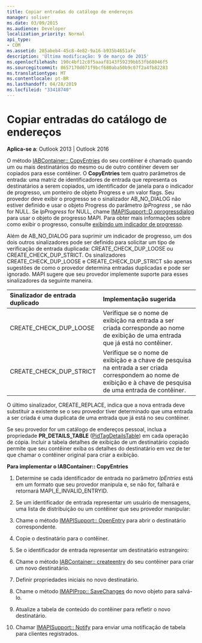 ```yaml
---
title: Copiar entradas do catálogo de endereços
manager: soliver
ms.date: 03/09/2015
ms.audience: Developer
localization_priority: Normal
api_type:
- COM
ms.assetid: 285abeb4-45c8-4e82-9a16-b935b4651afe
description: 'Última modificação: 9 de março de 2015'
ms.openlocfilehash: 190c4bf12c8f5aaaf8143f59239bb53fb68046f5
ms.sourcegitcommit: 8657170d071f9bcf680aba50b9c07f2a4fb82283
ms.translationtype: MT
ms.contentlocale: pt-BR
ms.lasthandoff: 04/28/2019
ms.locfileid: "33418740"
---
```

# <a name="copying-address-book-entries"></a>Copiar entradas do catálogo de endereços

  
  
**Aplica-se a**: Outlook 2013 | Outlook 2016 
  
O método [IABContainer:: CopyEntries](iabcontainer-copyentries.md) do seu contêiner é chamado quando um ou mais destinatários do mesmo ou de outro contêiner devem ser copiados para esse contêiner. O **CopyEntries** tem quatro parâmetros de entrada: uma matriz de identificadores de entrada que representa os destinatários a serem copiados, um identificador de janela para o indicador de progresso, um ponteiro de objeto Progress e um valor flags. Seu provedor deve exibir o progresso se o sinalizador AB_NO_DIALOG não estiver definido e usar o objeto Progress do parâmetro _lpProgress_ , se não for NULL. Se _lpProgress_ for NULL, chame [IMAPISupport::D oprogressdialog](imapisupport-doprogressdialog.md) para usar o objeto de progresso MAPI. Para obter mais informações sobre como exibir o progresso, consulte [exibindo um indicador de progresso](mapi-progress-indicators.md).
  
Além de AB_NO_DIALOG para suprimir um indicador de progresso, um dos dois outros sinalizadores pode ser definido para solicitar um tipo de verificação de entrada duplicada: CREATE_CHECK_DUP_LOOSE ou CREATE_CHECK_DUP_STRICT. Os sinalizadores CREATE_CHECK_DUP_LOOSE e CREATE_CHECK_DUP_STRICT são apenas sugestões de como o provedor determina entradas duplicadas e pode ser ignorado. MAPI sugere que seu provedor implemente suporte para esses sinalizadores da seguinte maneira.
  
|**Sinalizador de entrada duplicado**|**Implementação sugerida**|
|:-----|:-----|
|CREATE_CHECK_DUP_LOOSE  <br/> |Verifique se o nome de exibição na entrada a ser criada corresponde ao nome de exibição de uma entrada que já está no contêiner.  <br/> |
|CREATE_CHECK_DUP_STRICT  <br/> |Verifique se o nome de exibição e a chave de pesquisa na entrada a ser criada correspondem ao nome de exibição e à chave de pesquisa de uma entrada de contêiner.  <br/> |
   
O último sinalizador, CREATE_REPLACE, indica que a nova entrada deve substituir a existente se o seu provedor tiver determinado que uma entrada a ser criada é uma duplicata de uma entrada que já está no seu contêiner. 
  
Se seu provedor for um catálogo de endereços pessoal, inclua a propriedade **PR_DETAILS_TABLE** ([PidTagDetailsTable](pidtagdetailstable-canonical-property.md)) em cada operação de cópia. Incluir a tabela detalhes de exibição de um destinatário copiado permite que seu contêiner exiba os detalhes do destinatário em vez de ter que chamar o contêiner original para criar a exibição.
  
 **Para implementar o IABContainer:: CopyEntries**
  
1. Determine se cada identificador de entrada no parâmetro _lpEntries_ está em um formato que seu provedor manipula e, se não for, falhará e retornará MAPI_E_INVALID_ENTRYID. 
    
2. Se um identificador de entrada representar um usuário de mensagens, uma lista de distribuição ou um contêiner que seu provedor manipular:
    
1. Chame o método [IMAPISupport:: OpenEntry](imapisupport-openentry.md) para abrir o destinatário correspondente. 
    
2. Copie o destinatário para o contêiner. 
    
3. Se o identificador de entrada representar um destinatário estrangeiro:
    
1. Chame o método [IABContainer:: createentry](iabcontainer-createentry.md) do seu contêiner para criar um novo destinatário. 
    
2. Definir propriedades iniciais no novo destinatário.
    
4. Chame o método [IMAPIProp:: SaveChanges](imapiprop-savechanges.md) do novo objeto para salvá-lo. 
    
5. Atualize a tabela de conteúdo do contêiner para refletir o novo destinatário. 
    
6. Chamar [IMAPISupport:: Notify](imapisupport-notify.md) para enviar uma notificação de tabela para clientes registrados. 
    

